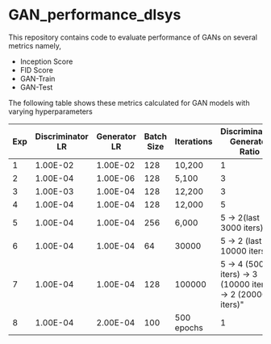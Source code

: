 # GAN_performance_dlsys

This repository contains code to evaluate performance of GANs on several metrics namely, 
* Inception Score
* FID Score
* GAN-Train
* GAN-Test

The following table shows these metrics calculated for GAN models with varying hyperparameters
                     
|Exp| Discriminator LR |	Generator LR |	Batch Size	| Iterations	|Discriminator-Generator Ratio|Inception Score|FID Score|GAN train Score|GAN test score
----|---------------|----------|-----|---------|---|--------|--------|----------|---------------------------------------------------------------------------------
|1     |	1.00E-02  | 1.00E-02 | 128 |	10,200 | 1 |	1.54 |	15.646 |	0.14120 |	0.11070 
|2	   | 1.00E-04   | 1.00E-06 | 128 | 5,100  | 3 | 1.55 |	22.413 |	0.13250 |	0.10610
|3     |	1.00E-03  | 1.00E-04 | 128	| 12,200 | 3 |2.277 |	11.03 |	0.11150 |	0.12580
|4     |	1.00E-04  | 1.00E-04 | 128	| 12,000 | 5 |	2.461	| 10.58	| 0.14700	| 0.13600
|5     |	1.00E-04  | 1.00E-04 | 256	| 6,000  |	5 -> 2(last 3000 iters) |	1.988 |	12.046|	0.11000	| 0.10260
|6     |	1.00E-04  | 1.00E-04 | 64	| 30000	| 5 -> 2 (last 10000 iters) |	3.12 |	9.732	| 0.12000	| 0.10000
|7     |	1.00E-04  | 1.00E-04 | 128	| 100000	| 5 -> 4 (5000 iters) -> 3 (10000 iters) -> 2 (20000 iters)" |	3.84	| 7.772 |	0.15000 |	0.10000
|8     |	1.00E-04  | 2.00E-04 | 100	| 500 epochs |	1	| |		| 0.21000	| 0.14000
